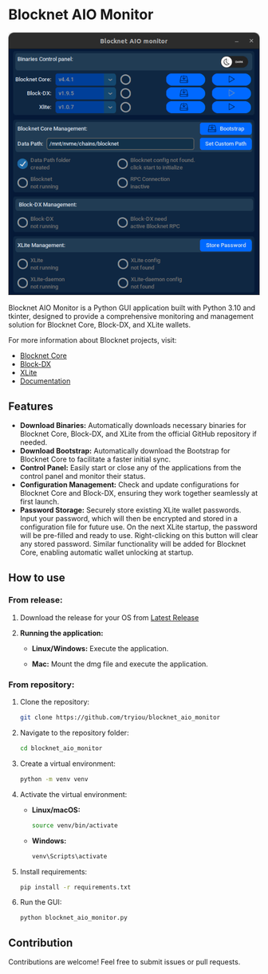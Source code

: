 # Blocknet AIO Monitor

![Blocknet AIO Monitor App](https://raw.githubusercontent.com/tryiou/blocknet_aio_monitor/main/img/blocknet_aio_monitor.png)

Blocknet AIO Monitor is a Python GUI application built with Python 3.10 and tkinter, designed to provide a comprehensive
monitoring and management solution for Blocknet Core, Block-DX, and XLite wallets.

For more information about Blocknet projects, visit:

- [Blocknet Core](https://github.com/blocknetdx/blocknet)
- [Block-DX](https://github.com/blocknetdx/block-dx)
- [XLite](https://github.com/blocknetdx/xlite)
- [Documentation](https://docs.blocknet.org/)

## Features

- **Download Binaries:** Automatically downloads necessary binaries for Blocknet Core, Block-DX, and XLite from the
  official GitHub repository if needed.
- **Download Bootstrap:** Automatically download the Bootstrap for Blocknet Core to facilitate a faster initial sync.
- **Control Panel:** Easily start or close any of the applications from the control panel and monitor their status.
- **Configuration Management:** Check and update configurations for Blocknet Core and Block-DX, ensuring they work
  together seamlessly at first launch.
- **Password Storage:** Securely store existing XLite wallet passwords. Input your password, which will then be
  encrypted and stored in a configuration file for future use.
  On the next XLite startup, the password will be pre-filled and ready to use.
  Right-clicking on this button will clear any stored password.
  Similar functionality will be added for Blocknet Core, enabling automatic wallet unlocking at startup.

## How to use

### From release:

1. Download the release for your OS
   from [Latest Release](https://github.com/tryiou/blocknet_aio_monitor/releases/latest)

2. **Running the application:**

    - **Linux/Windows:**
      Execute the application.

    - **Mac:**
      Mount the dmg file and execute the application.

### From repository:

1. Clone the repository:

     ```bash
     git clone https://github.com/tryiou/blocknet_aio_monitor
     ```
2. Navigate to the repository folder:

     ```bash
     cd blocknet_aio_monitor
     ```

3. Create a virtual environment:

     ```bash
     python -m venv venv
     ```
4. Activate the virtual environment:

    - **Linux/macOS:**

      ```bash
      source venv/bin/activate
      ```

    - **Windows:**

      ```bash
      venv\Scripts\activate
      ```

5. Install requirements:

     ```bash
     pip install -r requirements.txt
     ```

6. Run the GUI:

     ```bash
     python blocknet_aio_monitor.py
     ```

## Contribution

Contributions are welcome! Feel free to submit issues or pull requests.
